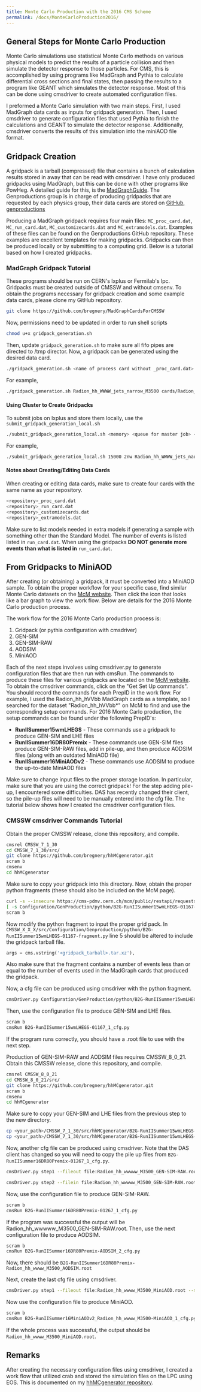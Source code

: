 ```yaml
---
title: Monte Carlo Production with the 2016 CMS Scheme
permalink: /docs/MonteCarloProduction2016/
---
```


## General Steps for Monte Carlo Production

Monte Carlo simulations use statistical Monte Carlo methods on various physical models to predict the results of 
a particle collision and then simulate the detector response to those particles. For CMS, this is accomplished by
using programs like MadGraph and Pythia to calculate differential cross sections and final states, then passing the 
results to a program like GEANT which simulates the detector response. Most of this can be done using cmsdriver to 
create automated configuration files.

I preformed a Monte Carlo simulation with two main steps. First, I used MadGraph data cards as inputs for gridpack 
generation. Then, I used cmsdriver to generate configuration files that used Pythia to finish the calculations and
GEANT to simulate the detector response. Additionally, cmsdriver converts the results of this simulation into the 
miniAOD file format.

## Gridpack Creation

A gridpack is a tarball (compressed) file that contains a bunch of calculation results stored in away that can be 
read with cmsdriver. I have only produced gridpacks using MadGraph, but this can be done with other programs like 
PowHeg. A detailed guide for this, is the [MadGraphGuide](https://twiki.cern.ch/twiki/bin/viewauth/CMS/QuickGuideMadGraph5aMCatNLO). 
The Genproductions group is in charge of producing gridpacks that are requested by each physics group, their data 
cards are stored on [GitHub, genproductions](https://github.com/cms-sw/genproductions/tree/pre2017)

Producing a MadGraph gridpack requires four main files: ``MC_proc_card.dat``, ``MC_run_card.dat``, ``MC_customizecards.dat`` 
and ``MC_extramodels.dat``. Examples of these files can be found on the Genproductions GitHub repository. These examples 
are excellent templates for making gridpacks. Gridpacks can then be produced locally or by submitting to a computing grid. 
Below is a tutorial based on how I created gridpacks.

### MadGraph Gridpack Tutorial

These programs should be run on CERN's lxplus or Fermilab's lpc. Gridpacks must be created outside of CMSSW and without 
cmsenv. To obtain the programs necessary for gridpack creation and some example data cards, please clone my GitHub
repository.

```bash
git clone https://github.com/bregnery/MadGraphCardsForCMSSW
```

Now, permissions need to be updated in order to run shell scripts

```bash
chmod u+x gridpack_generation.sh
```

Then, update ``gridpack_generation.sh`` to make sure all fifo pipes are directed to /tmp director. Now, a gridpack can 
be generated using the desired data card.

```bash
./gridpack_generation.sh <name of process card without _proc_card.dat> <folder containing cards relative to current location>
```

For example,

```bash
./gridpack_generation.sh Radion_hh_WWWW_jets_narrow_M3500 cards/Radion_hh_WWWW_jets_narrow_M3500/
```

#### Using Cluster to Create Gridpacks

To submit jobs on lxplus and store them locally, use the ``submit_gridpack_generation_local.sh``

```bash
./submit_gridpack_generation_local.sh <memory> <queue for master job> <name of process card without _proc_card.dat> <folder containing cards relative to current location> <queue>
```

For example,

```bash
./submit_gridpack_generation_local.sh 15000 2nw Radion_hh_WWWW_jets_narrow_M3500 cards/Radion_hh_WWWW_jets_narrow_M3500/ 8nh
```

#### Notes about Creating/Editing Data Cards

When creating or editing data cards, make sure to create four cards with the same name as your repository.

```bash
<repository>_proc_card.dat
<repository>_run_card.dat
<repository>_customizecards.dat
<repository>_extramodels.dat
```

Make sure to list models needed in extra models if generating a sample with something other than the Standard Model. 
The number of events is listed listed in 
``run_card.dat``. When using the gridpacks **DO NOT generate more events than what is listed in** ``run_card.dat``.

## From Gridpacks to MiniAOD

After creating (or obtaining) a gridpack, it must be converted into a MiniAOD sample. To obtain the proper workflow for 
your specific case, find similar Monte Carlo datasets on the [McM website](https://cms-pdmv.cern.ch/mcm/). Then click the 
icon that looks like a bar graph to view the work flow. Below are details for the 2016 Monte Carlo production process.

The work flow for the 2016 Monte Carlo production process is:
1. Gridpack (or pythia configuration with cmsdriver)
2. GEN-SIM
3. GEN-SIM-RAW
4. AODSIM
5. MiniAOD

Each of the next steps involves using cmsdriver.py to generate configuration files that are then run with cmsRun. The 
commands to produce these files for various gridpacks are located on the [McM website](https://cms-pdmv.cern.ch/mcm/). 
To obtain the cmsdriver commands, click on the "Get Set Up commands". You should record the commands for each PrepID in the 
work flow. For example, I used the Radion_hh_hVVbb MadGraph cards 
as a template, so I searched for the dataset "Radion_hh_hVVbb*" on McM to find and use the corresponding setup commands. For 
2016 Monte Carlo production, the setup commands can be found under the following PrepID's:

* **RunIISummer15wmLHEGS** - These commands use a gridpack to produce GEN-SIM and LHE files
* **RunIISummer16DR80Premix** - These commands use GEN-SIM files produce GEN-SIM-RAW files, add in pile-up, and then produce 
  AODSIM files (along with an outdated MiniAOD file)
* **RunIISummer16MiniAODv2** - These commands use AODSIM to produce the up-to-date MiniAOD files

Make sure to change input files to the proper storage location. In particular, make sure that you are using the correct gridpack! 
For the step adding pile-up, I encountered some difficulties. DAS has recently changed their client, so the pile-up files will 
need to be manually entered into the cfg file. The tutorial below shows how I created the cmsdriver configuration
files.

### CMSSW cmsdriver Commands Tutorial

Obtain the proper CMSSW release, clone this repository, and compile.

```bash
cmsrel CMSSW_7_1_30
cd CMSSW_7_1_30/src/
git clone https://github.com/bregnery/hhMCgenerator.git
scram b
cmsenv
cd hhMCgenerator
```

Make sure to copy your gridpack into this directory. Now, obtain the proper python fragments (these should also be included
on the McM page).

```bash
curl -s --insecure https://cms-pdmv.cern.ch/mcm/public/restapi/requests/get_fragment/B2G-RunIISummer15wmLHEGS-01167 --retry 2 --create-dirs -o Configuration/GenProduction/python/B2G-RunIISummer15wmLHEGS-01167-fragment.py 
[ -s Configuration/GenProduction/python/B2G-RunIISummer15wmLHEGS-01167-fragment.py ]
scram b
```

Now modify the python fragment to input the proper grid pack. In 
``CMSSW_X_X_X/src/Configuration/Genproduction/python/B2G-RunIISummer15wmLHEGS-01167-fragment.py`` line 5 should 
be altered to include the gridpack tarball file.

```python
args = cms.vstring('<gridpack_tarball>.tar.xz'),
```

Also make sure that the fragment contains a number of events less than or equal to the number of events used in the 
MadGraph cards that produced the gridpack.

Now, a cfg file can be produced using cmsdriver with the python fragment.

```bash
cmsDriver.py Configuration/GenProduction/python/B2G-RunIISummer15wmLHEGS-01167-fragment.py --fileout file:B2G-RunIISummer15wmLHEGS-01167.root --mc --eventcontent RAWSIM,LHE --customise SLHCUpgradeSimulations/Configuration/postLS1Customs.customisePostLS1,Configuration/DataProcessing/Utils.addMonitoring --datatier GEN-SIM,LHE --conditions MCRUN2_71_V1::All --beamspot Realistic50ns13TeVCollision --step LHE,GEN,SIM --magField 38T_PostLS1 --python_filename B2G-RunIISummer15wmLHEGS-01167_1_cfg.py --no_exec -n 97
```

Then, use the configuration file to produce GEN-SIM and LHE files.

```bash
scram b
cmsRun B2G-RunIISummer15wmLHEGS-01167_1_cfg.py
```

If the program runs correctly, you should have a .root file to use with the next step.


Production of GEN-SIM-RAW and AODSIM files requires CMSSW_8_0_21.
Obtain this CMSSW release, clone this repository, and compile.

```bash
cmsrel CMSSW_8_0_21
cd CMSSW_8_0_21/src/
git clone https://github.com/bregnery/hhMCgenerator.git
scram b
cmsenv
cd hhMCgenerator
```

Make sure to copy your GEN-SIM and LHE files from the previous step to the new directory.

```bash
cp <your_path>/CMSSW_7_1_30/src/hhMCgenerator/B2G-RunIISummer15wmLHEGS-01167_inLHE.root .
cp <your_path>/CMSSW_7_1_30/src/hhMCgenerator/B2G-RunIISummer15wmLHEGS-01167.root .
```

Now, another cfg file can be produced using cmsdriver. Note that the DAS client has changed so you will need to copy the pile up files from ``B2G-RunIISummer16DR80Premix-01267_1_cfg.py``.

```bash
cmsDriver.py step1 --fileout file:Radion_hh_wwwww_M3500_GEN-SIM-RAW.root  --pileup_input "dbs:/Neutrino_E-10_gun/RunIISpring15PrePremix-PUMoriond17_80X_mcRun2_asymptotic_2016_TrancheIV_v2-v2/GEN-SIM-DIGI-RAW" --mc --eventcontent PREMIXRAW --datatier GEN-SIM-RAW --conditions 80X_mcRun2_asymptotic_2016_TrancheIV_v6 --step DIGIPREMIX_S2,DATAMIX,L1,DIGI2RAW,HLT:@frozen2016 --nThreads 4 --datamix PreMix --era Run2_2016 --python_filename B2G-RunIISummer16DR80Premix-01267_1_cfg.py --no_exec --customise Configuration/DataProcessing/Utils.addMonitoring -n 97

cmsDriver.py step2 --filein file:Radion_hh_wwwww_M3500_GEN-SIM-RAW.root --fileout file:B2G-RunIISummer16DR80Premix-Radion_hh_wwww_M3500_AODSIM.root --mc --eventcontent AODSIM --runUnscheduled --datatier AODSIM --conditions 80X_mcRun2_asymptotic_2016_TrancheIV_v6 --step RAW2DIGI,RECO,EI --nThreads 4 --era Run2_2016 --python_filename B2G-RunIISummer16DR80Premix-AODSIM_2_cfg.py --no_exec --customise Configuration/DataProcessing/Utils.addMonitoring -n 97
```

Now, use the configuration file to produce GEN-SIM-RAW.

```bash
scram b
cmsRun B2G-RunIISummer16DR80Premix-01267_1_cfg.py
```

If the program was successful the output will be Radion_hh_wwwww_M3500_GEN-SIM-RAW.root. Then, use the next configuration file to produce AODSIM.

```bash
scram b
cmsRun B2G-RunIISummer16DR80Premix-AODSIM_2_cfg.py
```

Now, there should be ``B2G-RunIISummer16DR80Premix-Radion_hh_wwww_M3500_AODSIM.root``

Next, create the last cfg file using cmsdriver.

```bash
cmsDriver.py step1 --fileout file:Radion_hh_wwww_M3500_MiniAOD.root --mc --eventcontent MINIAODSIM --runUnscheduled --datatier MINIAODSIM --conditions 80X_mcRun2_asymptotic_2016_TrancheIV_v6 --step PAT --nThreads 4 --era Run2_2016 --python_filename B2G-RunIISummer16MiniAODv2_Radion_hh_wwww_M3500-MiniAOD_1_cfg.py --no_exec --customise Configuration/DataProcessing/Utils.addMonitoring -n 82
```

Now use the configuration file to produce MiniAOD.

```bash
scram b
cmsRun B2G-RunIISummer16MiniAODv2_Radion_hh_wwww_M3500-MiniAOD_1_cfg.py
```

If the whole process was successful, the output should be ``Radion_hh_wwww_M3500_MiniAOD.root``.

## Remarks

After creating the necessary configuration files using cmsdriver, I created a work flow that utilized crab and stored the simulation files
on the LPC using EOS. This is documented on my [hhMCgenerator repository](https://github.com/bregnery/hhMCgenerator).

